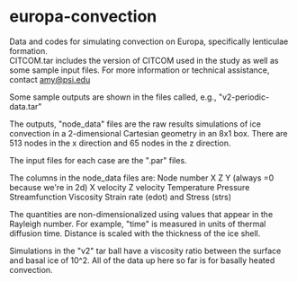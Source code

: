 # europa-convection
Data and codes for simulating convection on Europa, specifically lenticulae formation.  
CITCOM.tar includes the version of CITCOM used in the study as well as some sample input files.
For more information or technical assistance, contact amy@psi.edu

Some sample outputs are shown in the files called, e.g., "v2-periodic-data.tar"  

The outputs, "node_data" files are the raw results simulations of ice convection in a 2-dimensional Cartesian geometry in an 8x1 box. There are 513 nodes in the x direction and 65 nodes in the z direction.

The input files for each case are the ".par" files.

The columns in the node_data files are:
Node number
X
Z 
Y (always =0 because we're in 2d)
X velocity
Z velocity
Temperature
Pressure
Streamfunction
Viscosity
Strain rate (edot)
and Stress (strs)

The quantities are non-dimensionalized using values that appear in the Rayleigh number.  For example, "time" is measured in units of thermal diffusion time.  Distance is scaled with the thickness of the ice shell.

Simulations in the "v2" tar ball have a viscosity ratio between the surface and basal ice of 10^2.  All of the data up here so far is for basally heated convection.


